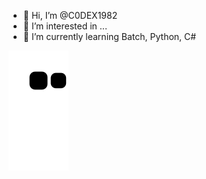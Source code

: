- 👋 Hi, I’m @C0DEX1982
- 👀 I’m interested in ...
- 🌱 I’m currently learning Batch, Python, C#

![](https://github.com/C0DEX1982/C0DEX1982/blob/output/github-contribution-grid-snake.svg)
<!---
C0DEX1982/C0DEX1982 is a ✨ special ✨ repository because its `README.md` (this file) appears on your GitHub profile.
You can click the Preview link to take a look at your changes.
--->
